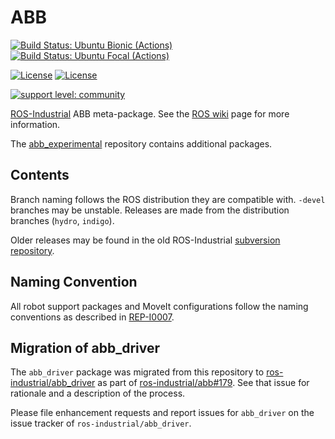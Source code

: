 # ABB

[![Build Status: Ubuntu Bionic (Actions)](https://github.com/ros-industrial/abb/workflows/CI%20-%20Ubuntu%20Bionic/badge.svg?branch=kinetic-devel)](https://github.com/ros-industrial/abb/actions?query=workflow%3A%22CI+-+Ubuntu+Bionic%22)
[![Build Status: Ubuntu Focal (Actions)](https://github.com/ros-industrial/abb/workflows/CI%20-%20Ubuntu%20Focal/badge.svg?branch=kinetic-devel)](https://github.com/ros-industrial/abb/actions?query=workflow%3A%22CI+-+Ubuntu+Focal%22)

[![License](https://img.shields.io/badge/License-Apache%202.0-blue.svg)](https://opensource.org/licenses/Apache-2.0)
[![License](https://img.shields.io/badge/License-BSD%203--Clause-blue.svg)](https://opensource.org/licenses/BSD-3-Clause)

[![support level: community](https://img.shields.io/badge/support%20level-community-lightgray.svg)](http://rosindustrial.org/news/2016/10/7/better-supporting-a-growing-ros-industrial-software-platform)

[ROS-Industrial][] ABB meta-package.  See the [ROS wiki][] page for more information.

The [abb_experimental][] repository contains additional packages.


## Contents

Branch naming follows the ROS distribution they are compatible with. `-devel`
branches may be unstable. Releases are made from the distribution branches
(`hydro`, `indigo`).

Older releases may be found in the old ROS-Industrial [subversion repository][].


## Naming Convention

All robot support packages and MoveIt configurations follow the naming conventions as described in [REP-I0007][].


## Migration of abb_driver

The `abb_driver` package was migrated from this repository to [ros-industrial/abb_driver][] as part of [ros-industrial/abb#179][]. See that issue for rationale and a description of the process.

Please file enhancement requests and report issues for `abb_driver` on the issue tracker of `ros-industrial/abb_driver`.


[ROS-Industrial]: http://wiki.ros.org/Industrial
[ROS wiki]: http://wiki.ros.org/abb
[abb_experimental]: https://github.com/ros-industrial/abb_experimental
[subversion repository]: https://code.google.com/p/swri-ros-pkg/source/browse
[REP-I0007]: https://github.com/ros-industrial/rep/blob/master/rep-I0007.rst
[ros-industrial/abb_driver]: https://github.com/ros-industrial/abb_driver
[ros-industrial/abb#179]: https://github.com/ros-industrial/abb/issues/179
